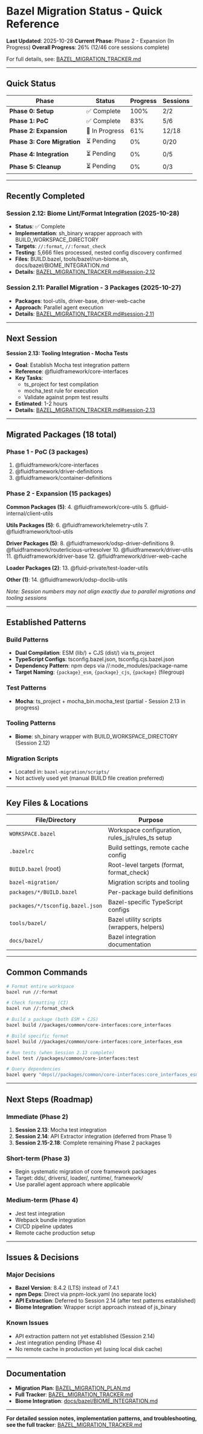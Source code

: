 # Bazel Migration Status - Quick Reference

**Last Updated**: 2025-10-28
**Current Phase**: Phase 2 - Expansion (In Progress)
**Overall Progress**: 26% (12/46 core sessions complete)

For full details, see: [BAZEL_MIGRATION_TRACKER.md](./BAZEL_MIGRATION_TRACKER.md)

---

## Quick Status

| Phase | Status | Progress | Sessions |
|-------|--------|----------|----------|
| **Phase 0: Setup** | ✅ Complete | 100% | 2/2 |
| **Phase 1: PoC** | ✅ Complete | 83% | 5/6 |
| **Phase 2: Expansion** | 🔄 In Progress | 61% | 12/18 |
| **Phase 3: Core Migration** | ⏳ Pending | 0% | 0/20 |
| **Phase 4: Integration** | ⏳ Pending | 0% | 0/5 |
| **Phase 5: Cleanup** | ⏳ Pending | 0% | 0/3 |

---

## Recently Completed

### Session 2.12: Biome Lint/Format Integration (2025-10-28)
- **Status**: ✅ Complete
- **Implementation**: sh_binary wrapper approach with BUILD_WORKSPACE_DIRECTORY
- **Targets**: `//:format`, `//:format_check`
- **Testing**: 5,666 files processed, nested config discovery confirmed
- **Files**: BUILD.bazel, tools/bazel/run-biome.sh, docs/bazel/BIOME_INTEGRATION.md
- **Details**: [BAZEL_MIGRATION_TRACKER.md#session-2.12](./BAZEL_MIGRATION_TRACKER.md)

### Session 2.11: Parallel Migration - 3 Packages (2025-10-27)
- **Packages**: tool-utils, driver-base, driver-web-cache
- **Approach**: Parallel agent execution
- **Details**: [BAZEL_MIGRATION_TRACKER.md#session-2.11](./BAZEL_MIGRATION_TRACKER.md)

---

## Next Session

**Session 2.13: Tooling Integration - Mocha Tests**
- **Goal**: Establish Mocha test integration pattern
- **Reference**: @fluidframework/core-interfaces
- **Key Tasks**:
  - ts_project for test compilation
  - mocha_test rule for execution
  - Validate against pnpm test results
- **Estimated**: 1-2 hours
- **Details**: [BAZEL_MIGRATION_TRACKER.md#session-2.13](./BAZEL_MIGRATION_TRACKER.md)

---

## Migrated Packages (18 total)

### Phase 1 - PoC (3 packages)
1. @fluidframework/core-interfaces
2. @fluidframework/driver-definitions
3. @fluidframework/container-definitions

### Phase 2 - Expansion (15 packages)

**Common Packages (5)**:
4. @fluidframework/core-utils
5. @fluid-internal/client-utils

**Utils Packages (5)**:
6. @fluidframework/telemetry-utils
7. @fluidframework/tool-utils

**Driver Packages (5)**:
8. @fluidframework/odsp-driver-definitions
9. @fluidframework/routerlicious-urlresolver
10. @fluidframework/driver-utils
11. @fluidframework/driver-base
12. @fluidframework/driver-web-cache

**Loader Packages (2)**:
13. @fluid-private/test-loader-utils

**Other (1)**:
14. @fluidframework/odsp-doclib-utils

*Note: Session numbers may not align exactly due to parallel migrations and tooling sessions*

---

## Established Patterns

### Build Patterns
- **Dual Compilation**: ESM (lib/) + CJS (dist/) via ts_project
- **TypeScript Configs**: tsconfig.bazel.json, tsconfig.cjs.bazel.json
- **Dependency Pattern**: npm deps via //:node_modules/package-name
- **Target Naming**: `{package}_esm`, `{package}_cjs`, `{package}` (filegroup)

### Test Patterns
- **Mocha**: ts_project + mocha_bin.mocha_test (partial - Session 2.13 in progress)

### Tooling Patterns
- **Biome**: sh_binary wrapper with BUILD_WORKSPACE_DIRECTORY (Session 2.12)

### Migration Scripts
- Located in: `bazel-migration/scripts/`
- Not actively used yet (manual BUILD file creation preferred)

---

## Key Files & Locations

| File/Directory | Purpose |
|----------------|---------|
| `WORKSPACE.bazel` | Workspace configuration, rules_js/rules_ts setup |
| `.bazelrc` | Build settings, remote cache config |
| `BUILD.bazel` (root) | Root-level targets (format, format_check) |
| `bazel-migration/` | Migration scripts and tooling |
| `packages/*/BUILD.bazel` | Per-package build definitions |
| `packages/*/tsconfig.bazel.json` | Bazel-specific TypeScript configs |
| `tools/bazel/` | Bazel utility scripts (wrappers, helpers) |
| `docs/bazel/` | Bazel integration documentation |

---

## Common Commands

```bash
# Format entire workspace
bazel run //:format

# Check formatting (CI)
bazel run //:format_check

# Build a package (both ESM + CJS)
bazel build //packages/common/core-interfaces:core_interfaces

# Build specific format
bazel build //packages/common/core-interfaces:core_interfaces_esm

# Run tests (when Session 2.13 complete)
bazel test //packages/common/core-interfaces:test

# Query dependencies
bazel query "deps(//packages/common/core-interfaces:core_interfaces_esm)"
```

---

## Next Steps (Roadmap)

### Immediate (Phase 2)
1. **Session 2.13**: Mocha test integration
2. **Session 2.14**: API Extractor integration (deferred from Phase 1)
3. **Session 2.15-2.18**: Complete remaining Phase 2 packages

### Short-term (Phase 3)
- Begin systematic migration of core framework packages
- Target: dds/, drivers/, loader/, runtime/, framework/
- Use parallel agent approach where applicable

### Medium-term (Phase 4)
- Jest test integration
- Webpack bundle integration
- CI/CD pipeline updates
- Remote cache production setup

---

## Issues & Decisions

### Major Decisions
- **Bazel Version**: 8.4.2 (LTS) instead of 7.4.1
- **npm Deps**: Direct via pnpm-lock.yaml (no separate lock)
- **API Extraction**: Deferred to Session 2.14 (after test patterns established)
- **Biome Integration**: Wrapper script approach instead of js_binary

### Known Issues
- API extraction pattern not yet established (Session 2.14)
- Jest integration pending (Phase 4)
- No remote cache in production yet (using local disk cache)

---

## Documentation

- **Migration Plan**: [BAZEL_MIGRATION_PLAN.md](./BAZEL_MIGRATION_PLAN.md)
- **Full Tracker**: [BAZEL_MIGRATION_TRACKER.md](./BAZEL_MIGRATION_TRACKER.md)
- **Biome Integration**: [docs/bazel/BIOME_INTEGRATION.md](./docs/bazel/BIOME_INTEGRATION.md)

---

**For detailed session notes, implementation patterns, and troubleshooting, see the full tracker**: [BAZEL_MIGRATION_TRACKER.md](./BAZEL_MIGRATION_TRACKER.md)

